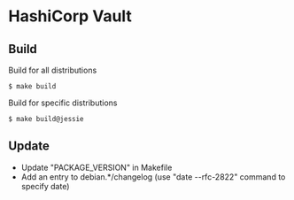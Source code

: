 # HashiCorp Vault

## Build

Build for all distributions

```
$ make build
```

Build for specific distributions

```
$ make build@jessie
```

## Update

* Update "PACKAGE_VERSION" in Makefile
* Add an entry to debian.*/changelog (use "date --rfc-2822" command to specify date)
